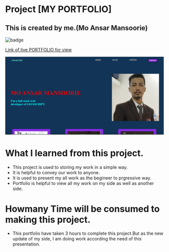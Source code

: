 # Project [MY PORTFOLIO]

## This is created by me.(Mo Ansar Mansoorie)

![badge](https://img.shields.io/badge/Project-PORTFOLIO-yellow)

[Link of live PORTFOLIO for view](https://myportfolioansar.netlify.app/)

![View page](./viewportfolio.png)

# What I learned from this project.

- This project is used to storing my work in a simple way.
- It is helpful to convey our work to anyone.
- It is used to present my all work as the begineer to prgressive way.
- Portfolio is helpful to view all my work on my side as well as another side.

# Howmany Time will be consumed to making this project.

- This portfolio have taken 3 hours to complete this project.But as the new update of my side, I am doing work according the need of this presentation.